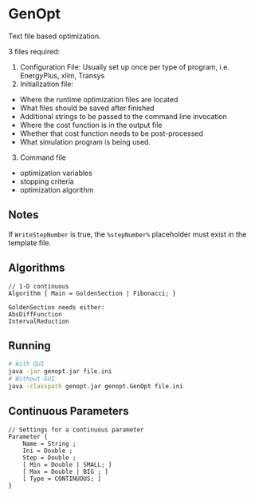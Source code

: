 # GenOpt

Text file based optimization.

3 files required:

1. Configuration File: Usually set up once per type of program, i.e. EnergyPlus, xlim, Transys
2. Initialization file:
  - Where the runtime optimization files are located
  - What files should be saved after finished
  - Additional strings to be passed to the command line invocation
  - Where the cost function is in the output file
  - Whether that cost function needs to be post-processed
  - What simulation program is being used.

3. Command file
  - optimization variables
  - stopping criteria
  - optimization algorithm


## Notes

If `WriteStepNumber` is true, the `%stepNumber%` placeholder must exist in the template file.


## Algorithms

```
// 1-D continuous
Algorithm { Main = GoldenSection | Fibonacci; }

GoldenSection needs either:
AbsDiffFunction
IntervalReduction
```

## Running

```sh
# With GUI
java -jar genopt.jar file.ini
# Without GUI
java -classpath genopt.jar genopt.GenOpt file.ini
```

## Continuous Parameters

```
// Settings for a continuous parameter
Parameter {
    Name = String ;
    Ini = Double ;
    Step = Double ;
    [ Min = Double | SMALL; ]
    [ Max = Double | BIG ; ]
    [ Type = CONTINUOUS; ]
}
```
